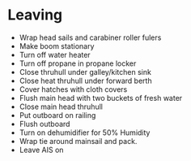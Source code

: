 # Leaving

* Wrap head sails and carabiner roller fulers
* Make boom stationary
* Turn off water heater
* Turn off propane in propane locker
* Close thruhull under galley/kitchen sink
* Close heat thruhull under forward berth
* Cover hatches with cloth covers
* Flush main head with two buckets of fresh water
* Close main head thruhull
* Put outboard on railing
* Flush outboard
* Turn on dehumidifier for 50% Humidity
* Wrap tie around mainsail and pack.
* Leave AIS on
